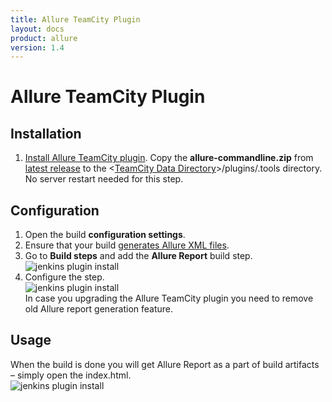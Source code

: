 ```yaml
---
title: Allure TeamCity Plugin
layout: docs
product: allure
version: 1.4
---
```


# Allure TeamCity Plugin

## Installation
 1. [Install Allure TeamCity plugin](https://confluence.jetbrains.com/display/TCD9/Installing+Additional+Plugins).
Copy the **allure-commandline.zip** from [latest release](https://github.com/allure-framework/allure-core/releases/latest) to the <[TeamCity Data Directory](https://confluence.jetbrains.com/display/TCD9/TeamCity+Data+Directory)>/plugins/.tools directory. No server restart needed for this step.

## Configuration
 1. Open the build **configuration settings**.
 2. Ensure that your build [generates Allure XML files](https://github.com/allure-framework/allure-core/wiki#gathering-information-about-tests).
 3. Go to **Build steps** and add the **Allure Report** build step.  
    ![jenkins plugin install](/{{page.product}}/{{page.version}}/img/teamcity_plugin_add_build_step.png)
 4. Configure the step.  
    ![jenkins plugin install](/{{page.product}}/{{page.version}}/img/teamcity_plugin_configure_build_step.png)  
In case you upgrading the Allure TeamCity plugin you need to remove old Allure report generation feature.

## Usage 
When the build is done you will get Allure Report as a part of build artifacts – simply open the index.html.  
![jenkins plugin install](/{{page.product}}/{{page.version}}/img/teamcity_plugin_usage.png)